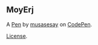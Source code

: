 MoyErj
------


A [Pen](https://codepen.io/sierramussay/pen/MoyErj) by [musasesay](http://codepen.io/sierramussay) on [CodePen](http://codepen.io/).

[License](https://codepen.io/sierramussay/pen/MoyErj/license).